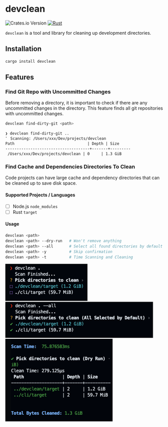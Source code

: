 # devclean

![Crates.io Version](https://img.shields.io/crates/v/devclean)
[![Rust](https://github.com/HuakunShen/devclean/actions/workflows/ci.yml/badge.svg)](https://github.com/HuakunShen/devclean/actions/workflows/ci.yml)

`devclean` is a tool and library for cleaning up development directories.

## Installation

```bash
cargo install devclean
```

## Features

### Find Git Repo with Uncommitted Changes

Before removing a directory, it is important to check if there are any uncommitted changes in the directory. This feature finds all git repositories with uncommitted changes.

```bash
devclean find-dirty-git <path>
```

```
❯ devclean find-dirty-git ..
⠁ Scanning: /Users/xxx/Dev/projects/devclean
Path                                | Depth | Size
-------------------------------------+-------+---------
 /Users/xxx/Dev/projects/devclean | 0     | 1.3 GiB
```

### Find Cache and Dependencies Directories To Clean

Code projects can have large cache and dependency directories that can be cleaned up to save disk space.

#### Supported Projects / Languages

- [ ] Node.js `node_modules`
- [ ] Rust `target`

#### Usage

```bash
devclean <path>
devclean <path> --dry-run   # Won't remove anything
devclean <path> --all       # Select all found directories by default
devclean <path> -y          # Skip confirmation
devclean <path> -t          # Time Scanning and Cleaning
```

![](./assets/demo1.png)
![](./assets/demo2.png)
![](./assets/demo3.png)
